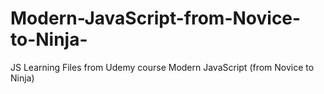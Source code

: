 # Modern-JavaScript-from-Novice-to-Ninja-
JS Learning Files from Udemy course Modern JavaScript (from Novice to Ninja)

